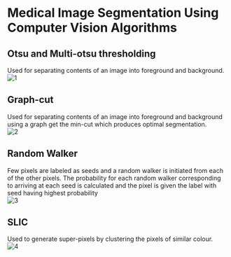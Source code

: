 # Medical Image Segmentation Using Computer Vision Algorithms

## Otsu and Multi-otsu thresholding
Used for separating contents of an image into foreground and background.  
![1](https://user-images.githubusercontent.com/31370694/168498036-9570e1b2-0e7e-4e80-8105-ad639ebf3c44.png)  

## Graph-cut
Used for separating contents of an image into foreground and background using a graph get the min-cut which produces optimal segmentation.  
![2](https://user-images.githubusercontent.com/31370694/168498058-807524ae-55b4-40b5-aed7-720bcec7a873.png)  

## Random Walker
Few pixels are labeled as seeds and a random walker is initiated from each of the other pixels. The probability for each random walker corresponding to arriving at each seed is calculated and the pixel is given the label with seed having highest probability  
![3](https://user-images.githubusercontent.com/31370694/168498100-5041df57-abf6-46bd-a254-281d8e85be8b.png)

## SLIC
Used to generate super-pixels by clustering the pixels of similar colour.  
![4](https://user-images.githubusercontent.com/31370694/168498219-c15f3ab1-1f9d-4e23-97bc-b7bd8cda61b2.png)  

